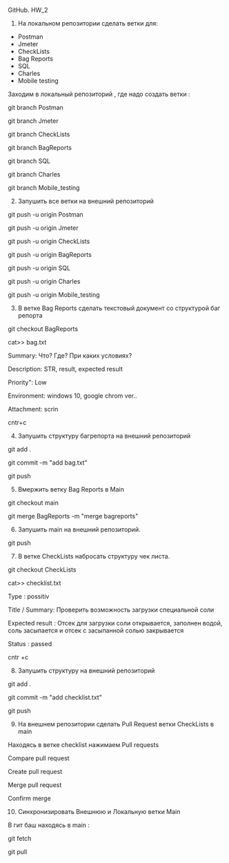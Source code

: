 GitHub. HW_2
1. На локальном репозитории сделать ветки для:
- Postman
- Jmeter
- CheckLists
- Bag Reports
- SQL
- Charles
- Mobile testing

Заходим в локальный репозиторий , где надо создать ветки :

git branch Postman

git branch Jmeter

git branch CheckLists

git branch BagReports

git branch SQL

git branch Charles

git branch Mobile_testing

2. Запушить все ветки на внешний репозиторий

git push -u origin Postman 

git push -u origin Jmeter

git push -u origin CheckLists

git push -u origin BagReports

git push -u origin SQL

git push -u origin Charles

git push -u origin Mobile_testing

3. В ветке Bag Reports сделать текстовый документ со структурой баг репорта

git checkout BagReports

cat>> bag.txt

Summary: Что? Где? При каких условиях?

Description: STR, result, expected result

Priority": Low

Environment: windows 10, google chrom ver..

Attachment: scrin

cntr+c

4. Запушить структуру багрепорта на внешний репозиторий

git add . 

git commit -m "add bag.txt"

git push

5. Вмержить ветку Bag Reports в Main

git checkout main

git merge BagReports -m "merge bagreports"

6. Запушить main на внешний репозиторий.

git push

7. В ветке CheckLists набросать структуру чек листа.

git checkout CheckLists

cat>> checklist.txt

Type : possitiv

Title / Summary: Проверить возможность загрузки специальной соли

Expected result : Отсек для загрузки соли открывается, заполнен водой, соль засыпается и отсек с засыпанной солью закрывается

Status : passed

cntr +c

8. Запушить структуру на внешний репозиторий

git add . 

git commit -m "add checklist.txt"

git push

9. На внешнем репозитории сделать Pull Request ветки CheckLists в main

Находясь в ветке checklist нажимаем Pull requests

Compare pull request

Create pull request

Merge pull request

Confirm merge

10. Синхронизировать Внешнюю и Локальную ветки Main 

В гит баш находясь в main : 

git fetch

git pull
